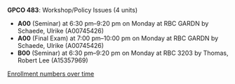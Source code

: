 **GPCO 483**: Workshop/Policy Issues (4 units)

- **A00** (Seminar) at 6:30 pm–9:20 pm on Monday at RBC GARDN by Schaede, Ulrike (A00745426)
- **A00** (Final Exam) at 7:00 pm–10:00 pm on Monday at RBC GARDN by Schaede, Ulrike (A00745426)
- **B00** (Seminar) at 6:30 pm–9:20 pm on Monday at RBC 3203 by Thomas, Robert Lee (A15357969)

[Enrollment numbers over time](./GPCO483.tsv)
